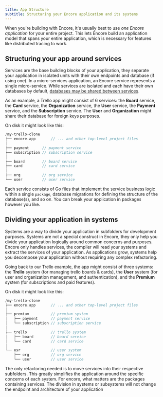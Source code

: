 ```yaml
---
title: App Structure
subtitle: Structuring your Encore application and its systems
---
```


When you're building with Encore, it's usually best to use *one Encore application* for your entire project.
This lets Encore build an application model that spans your entire application, which is necessary for features like
distributed tracing to work.

## Structuring your app around services
Services are the base building blocks of your application, they separate your application in isolated units with their
own endpoints and database (if using one). In a micro-services application, an Encore service represents a single
micro-service. While services are isolated and each have their own databases by default,
[databases may be shared between services](/docs/how-to/share-db-between-services).

As an example, a Trello app might consist of 6 services: the **Board** service, the **Card** service, the
**Organization** service, the **User** service, the **Payment** service, and the **Subscription** service. The **User**
and **Organization** might share their database for foreign keys purposes.

On disk it might look like this:

```go
/my-trello-clone
├── encore.app       // ... and other top-level project files
│
├── payment      // payment service
├── subscription // subscription service
│
├── board        // board service
├── card         // card service
│
├── org          // org service
└── user         // user service
```

Each service consists of Go files that implement the service business logic within a single `package`, database
migrations for defining the structure of the database(s), and so on. You can break your application in packages however
you like.

## Dividing your application in systems
Systems are a way to divide your application in subfolders for development purposes. Systems are not a special construct
in Encore, they only help you divide your application logically around common concerns and purposes. Encore only handles
services, the compiler will read your systems and extract the services of your application. As applications grow,
systems help you decompose your application without requiring any complex refactoring.

Going back to our Trello example, the app might consist of three systems: the **Trello** system (for managing trello
boards & cards), the **User** system (for user and organization management, and authentication), and the **Premium**
system (for subscriptions and paid features).

On disk it might look like this:

```go
/my-trello-clone
├── encore.app       // ... and other top-level project files
│
├── premium          // premium system
│   ├── payment      // payment service
│   └── subscription // subscription service
│
├── trello           // trello system
│   ├── board        // board service
│   └── card         // card service
│
└── usr              // user system
    ├── org          // org service
    └── user         // user service
```

The only refactoring needed is to move services into their respective subfolders. This greatly simplifies the
application around the specific concerns of each system. For encore, what matters are the packages containing services.
The division in systems or subsystems will not change the endpoint and architecture of your application
